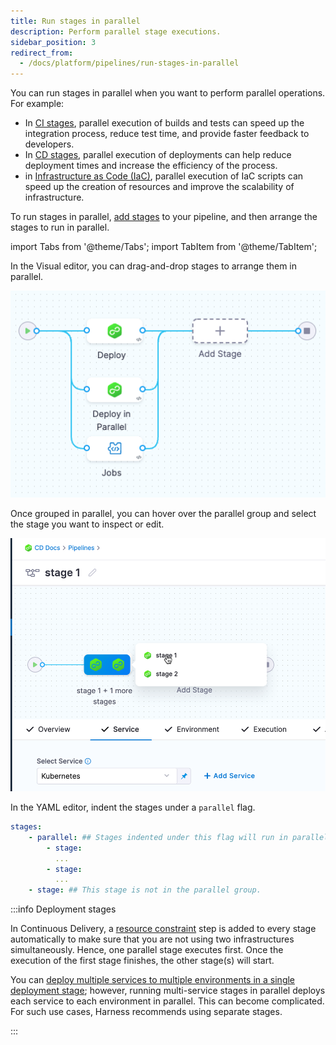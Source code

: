 ```yaml
---
title: Run stages in parallel
description: Perform parallel stage executions.
sidebar_position: 3
redirect_from:
  - /docs/platform/pipelines/run-stages-in-parallel
---
```


You can run stages in parallel when you want to perform parallel operations. For example:

- In [CI stages](/docs/continuous-integration/use-ci/prep-ci-pipeline-components#stages), parallel execution of builds and tests can speed up the integration process, reduce test time, and provide faster feedback to developers.
- In [CD stages](/docs/continuous-delivery/get-started/key-concepts#stage), parallel execution of deployments can help reduce deployment times and increase the efficiency of the process.
- in [Infrastructure as Code (IaC)](https://www.harness.io/products/infrastructure-as-code-management), parallel execution of IaC scripts can speed up the creation of resources and improve the scalability of infrastructure.

To run stages in parallel, [add stages](../add-a-stage.md) to your pipeline, and then arrange the stages to run in parallel.


import Tabs from '@theme/Tabs';
import TabItem from '@theme/TabItem';


<Tabs>
  <TabItem value="Visual" label="Visual editor" default>


In the Visual editor, you can drag-and-drop stages to arrange them in parallel.

![](./static/add-a-stage-57.png)

Once grouped in parallel, you can hover over the parallel group and select the stage you want to inspect or edit.

![](./static/run-stages-in-parallel.png)


</TabItem>
  <TabItem value="YAML" label="YAML editor">


In the YAML editor, indent the stages under a `parallel` flag.

```yaml
stages:
    - parallel: ## Stages indented under this flag will run in parallel.
        - stage:
          ...
        - stage:
          ...
    - stage: ## This stage is not in the parallel group.
```


</TabItem>
</Tabs>


:::info Deployment stages

In Continuous Delivery, a [resource constraint](/docs/continuous-delivery/manage-deployments/deployment-resource-constraints/) step is added to every stage automatically to make sure that you are not using two infrastructures simultaneously. Hence, one parallel stage executes first. Once the execution of the first stage finishes, the other stage(s) will start.

You can [deploy multiple services to multiple environments in a single deployment stage](/docs/continuous-delivery/x-platform-cd-features/advanced/multiserv-multienv/); however, running multi-service stages in parallel deploys each service to each environment in parallel. This can become complicated. For such use cases, Harness recommends using separate stages.

:::
